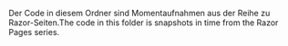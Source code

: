 <span data-ttu-id="fd15f-101">Der Code in diesem Ordner sind Momentaufnahmen aus der Reihe zu Razor-Seiten.</span><span class="sxs-lookup"><span data-stu-id="fd15f-101">The code in this folder is snapshots in time from the Razor Pages series.</span></span>
